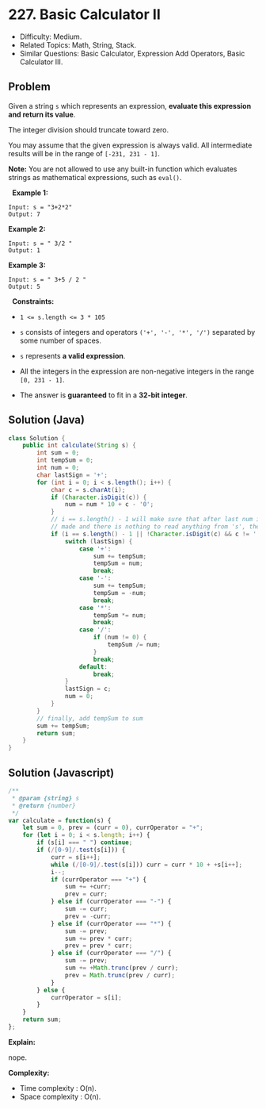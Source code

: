 # 227. Basic Calculator II

- Difficulty: Medium.
- Related Topics: Math, String, Stack.
- Similar Questions: Basic Calculator, Expression Add Operators, Basic Calculator III.

## Problem

Given a string ```s``` which represents an expression, **evaluate this expression and return its value**. 

The integer division should truncate toward zero.

You may assume that the given expression is always valid. All intermediate results will be in the range of ```[-231, 231 - 1]```.

**Note:** You are not allowed to use any built-in function which evaluates strings as mathematical expressions, such as ```eval()```.

 
**Example 1:**
```
Input: s = "3+2*2"
Output: 7
```

**Example 2:**
```
Input: s = " 3/2 "
Output: 1
```

**Example 3:**
```
Input: s = " 3+5 / 2 "
Output: 5
```
 
**Constraints:**


	
- ```1 <= s.length <= 3 * 105```
	
- ```s``` consists of integers and operators ```('+', '-', '*', '/')``` separated by some number of spaces.
	
- ```s``` represents **a valid expression**.
	
- All the integers in the expression are non-negative integers in the range ```[0, 231 - 1]```.
	
- The answer is **guaranteed** to fit in a **32-bit integer**.


## Solution (Java)
```java
class Solution {
    public int calculate(String s) {
        int sum = 0;
        int tempSum = 0;
        int num = 0;
        char lastSign = '+';
        for (int i = 0; i < s.length(); i++) {
            char c = s.charAt(i);
            if (Character.isDigit(c)) {
                num = num * 10 + c - '0';
            }
            // i == s.length() - 1 will make sure that after last num is
            // made and there is nothing to read anything from 's', the final computation is done
            if (i == s.length() - 1 || !Character.isDigit(c) && c != ' ') {
                switch (lastSign) {
                    case '+':
                        sum += tempSum;
                        tempSum = num;
                        break;
                    case '-':
                        sum += tempSum;
                        tempSum = -num;
                        break;
                    case '*':
                        tempSum *= num;
                        break;
                    case '/':
                        if (num != 0) {
                            tempSum /= num;
                        }
                        break;
                    default:
                        break;
                }
                lastSign = c;
                num = 0;
            }
        }
        // finally, add tempSum to sum
        sum += tempSum;
        return sum;
    }
}
```

## Solution (Javascript)

```javascript
/**
 * @param {string} s
 * @return {number}
 */
var calculate = function(s) {
    let sum = 0, prev = (curr = 0), currOperator = "+";
    for (let i = 0; i < s.length; i++) {
        if (s[i] === " ") continue; 
        if (/[0-9]/.test(s[i])) {
            curr = s[i++];
            while (/[0-9]/.test(s[i])) curr = curr * 10 + +s[i++];
            i--;
            if (currOperator === "+") {
                sum += +curr;
                prev = curr;
            } else if (currOperator === "-") {
                sum -= curr;
                prev = -curr;
            } else if (currOperator === "*") {
                sum -= prev;
                sum += prev * curr;
                prev = prev * curr;
            } else if (currOperator === "/") {
                sum -= prev;
                sum += +Math.trunc(prev / curr);
                prev = Math.trunc(prev / curr);
            }
        } else {
            currOperator = s[i];
        }
    }
    return sum;
};
```

**Explain:**

nope.

**Complexity:**

* Time complexity : O(n).
* Space complexity : O(n).
